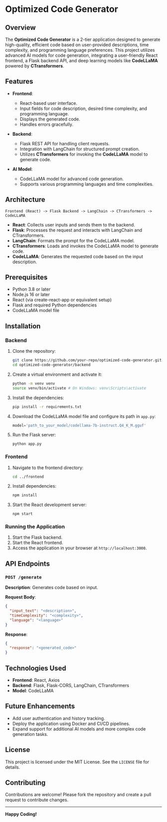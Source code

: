 # Optimized Code Generator

## Overview
The **Optimized Code Generator** is a 2-tier application designed to generate high-quality, efficient code based on user-provided descriptions, time complexity, and programming language preferences. This project utilizes advanced AI models for code generation, integrating a user-friendly React frontend, a Flask backend API, and deep learning models like **CodeLLaMA** powered by **CTransformers**.

## Features
- **Frontend**:
  - React-based user interface.
  - Input fields for code description, desired time complexity, and programming language.
  - Displays the generated code.
  - Handles errors gracefully.

- **Backend**:
  - Flask REST API for handling client requests.
  - Integration with LangChain for structured prompt creation.
  - Utilizes **CTransformers** for invoking the **CodeLLaMA** model to generate code.

- **AI Model**:
  - CodeLLaMA model for advanced code generation.
  - Supports various programming languages and time complexities.

## Architecture
```
Frontend (React) -> Flask Backend -> LangChain -> CTransformers -> CodeLLaMA
```
- **React**: Collects user inputs and sends them to the backend.
- **Flask**: Processes the request and interacts with LangChain and CTransformers.
- **LangChain**: Formats the prompt for the CodeLLaMA model.
- **CTransformers**: Loads and invokes the CodeLLaMA model to generate code.
- **CodeLLaMA**: Generates the requested code based on the input description.

## Prerequisites
- Python 3.8 or later
- Node.js 16 or later
- React (via create-react-app or equivalent setup)
- Flask and required Python dependencies
- CodeLLaMA model file

## Installation

### Backend
1. Clone the repository:
   ```bash
   git clone https://github.com/your-repo/optimized-code-generator.git
   cd optimized-code-generator/backend
   ```
2. Create a virtual environment and activate it:
   ```bash
   python -m venv venv
   source venv/bin/activate # On Windows: venv\Scripts\activate
   ```
3. Install the dependencies:
   ```bash
   pip install -r requirements.txt
   ```
4. Download the CodeLLaMA model file and configure its path in `app.py`:
   ```python
   model='path_to_your_model/codellama-7b-instruct.Q4_K_M.gguf'
   ```
5. Run the Flask server:
   ```bash
   python app.py
   ```

### Frontend
1. Navigate to the frontend directory:
   ```bash
   cd ../frontend
   ```
2. Install dependencies:
   ```bash
   npm install
   ```
3. Start the React development server:
   ```bash
   npm start
   ```

### Running the Application
1. Start the Flask backend.
2. Start the React frontend.
3. Access the application in your browser at `http://localhost:3000`.

## API Endpoints
### `POST /generate`
**Description**: Generates code based on input.

**Request Body**:
```json
{
  "input_text": "<description>",
  "timeComplexity": "<complexity>",
  "language": "<language>"
}
```

**Response**:
```json
{
  "response": "<generated_code>"
}
```

## Technologies Used
- **Frontend**: React, Axios
- **Backend**: Flask, Flask-CORS, LangChain, CTransformers
- **Model**: CodeLLaMA

## Future Enhancements
- Add user authentication and history tracking.
- Deploy the application using Docker and CI/CD pipelines.
- Expand support for additional AI models and more complex code generation tasks.

## License
This project is licensed under the MIT License. See the `LICENSE` file for details.

## Contributing
Contributions are welcome! Please fork the repository and create a pull request to contribute changes.

---
**Happy Coding!**
